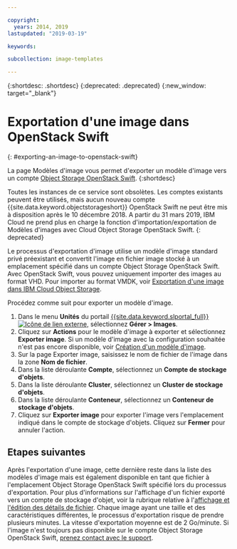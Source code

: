 ```yaml
---

copyright:
  years: 2014, 2019
lastupdated: "2019-03-19"

keywords:

subcollection: image-templates

---
```


{:shortdesc: .shortdesc}
{:deprecated: .deprecated}
{:new_window: target="_blank"}

# Exportation d'une image dans OpenStack Swift
{: #exporting-an-image-to-openstack-swift}

La page Modèles d'image vous permet d'exporter un modèle d'image vers un compte [Object Storage OpenStack Swift](/docs/infrastructure/objectstorage-swift?topic=infrastructure/objectstorage-swift-getting-started-with-object-storage-openstack-swift#getting-started-with-object-storage-openstack-swift).
{:shortdesc}

Toutes les instances de ce service sont obsolètes. Les comptes existants peuvent être utilisés, mais aucun nouveau compte {{site.data.keyword.objectstorageshort}} OpenStack Swift ne peut être mis à disposition après le 10 décembre 2018. A partir du 31 mars 2019, IBM Cloud ne prend plus en charge la fonction d'importation/exportation de Modèles d'images avec Cloud Object Storage OpenStack Swift.
{: deprecated}

Le processus d'exportation d'image utilise un modèle d'image standard privé préexistant et convertit l'image en fichier
image stocké à un emplacement spécifié dans un compte Object Storage OpenStack Swift. Avec OpenStack Swift, vous pouvez uniquement importer des images au format VHD. Pour importer au format VMDK, voir [Exportation d'une image dans IBM Cloud Object Storage](/docs/infrastructure/image-templates?topic=image-templates-exporting-an-image-to-ibm-cloud-object-storage#exporting-an-image-to-ibm-cloud-object-storage). 


Procédez comme suit pour exporter un modèle d'image.

1. Dans le menu **Unités** du portail [{{site.data.keyword.slportal_full}} ![Icône de lien externe](../../icons/launch-glyph.svg "Icône de lien externe")](https://control.softlayer.com/), sélectionnez **Gérer > Images**.
2. Cliquez sur **Actions** pour le modèle d'image à exporter et sélectionnez **Exporter image**. Si un modèle d'image avec la configuration souhaitée n'est pas
encore disponible, voir [Création d'un modèle d'image](/docs/infrastructure/image-templates?topic=image-templates-creating-an-image-template#creating-an-image-template).
3. Sur la page Exporter image, saisissez le nom de fichier de l'image dans la zone **Nom de fichier**.
5. Dans la liste déroulante **Compte**, sélectionnez un **Compte de stockage d'objets**.
6. Dans la liste déroulante **Cluster**, sélectionnez un **Cluster de stockage d'objets**.
7. Dans la liste déroulante **Conteneur**, sélectionnez un **Conteneur de stockage d'objets**.
8. Cliquez sur **Exporter image** pour exporter l'image vers l'emplacement indiqué dans le compte de stockage d'objets. Cliquez sur **Fermer** pour annuler l'action.

## Etapes suivantes

Après l'exportation d'une image, cette dernière reste dans la liste des modèles d'image mais est également disponible en tant que fichier à l'emplacement Object Storage OpenStack Swift spécifié lors du processus d'exportation. Pour plus d'informations sur l'affichage d'un fichier
exporté vers un compte de stockage d'objet, voir la rubrique relative à l'[affichage et l'édition des détails de fichier](/docs/infrastructure/objectstorage-swift?topic=infrastructure/objectstorage-swift-viewing-and-editing-file-details#viewing-and-editing-file-details). Chaque image ayant une taille et des caractéristiques différentes, le processus d'exportation risque de prendre plusieurs minutes. La vitesse d'exportation
moyenne est de 2 Go/minute. Si l'image n'est toujours pas disponible sur le compte
Object Storage OpenStack Swift, [prenez contact avec le support](/docs/get-support?topic=get-support-getting-customer-support#getting-customer-support).

